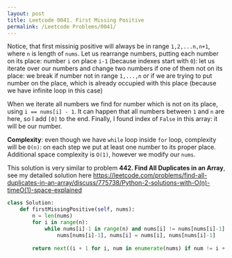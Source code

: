 ```yaml
---
layout: post
title: Leetcode 0041. First Missing Positive
permalink: /Leetcode Problems/0041/
---
```


Notice, that first missinig positive will always be in range `1,2,...n,n+1`, where `n` is length of `nums`. Let us rearrange numbers, putting each number on its place: number `i` on place `i-1` (because indexes start with `0`): let us iterate over our numbers and change two numbers if one of them not on its place: we break if number not in range `1,...,n` or if we are trying to put number on the place, which is already occupied with this place (because we have infinite loop in this case)

When we iterate all numbers we find for number which is not on its place, using `i == nums[i] - 1`. It can happen that all numbers between `1` and `n` are here, so I add `[0]` to the end. Finally, I found index of `False` in this array: it will be our number.

**Complexity**: even though we have `while` loop inside `for` loop, complexity will be `O(n)`: on each step we put at least one number to its proper place. Additional space complexity is `O(1)`, however we modify our `nums`.

This solution is very similar to problem **442. Find All Duplicates in an Array**, see my detailed solution here https://leetcode.com/problems/find-all-duplicates-in-an-array/discuss/775738/Python-2-solutions-with-O(n)-timeO(1)-space-explained

```python
class Solution:
    def firstMissingPositive(self, nums):
        n = len(nums)
        for i in range(n):
            while nums[i]-1 in range(n) and nums[i] != nums[nums[i]-1]:
                nums[nums[i]-1], nums[i] = nums[i], nums[nums[i]-1]
                
        return next((i + 1 for i, num in enumerate(nums) if num != i + 1), n + 1)   
```